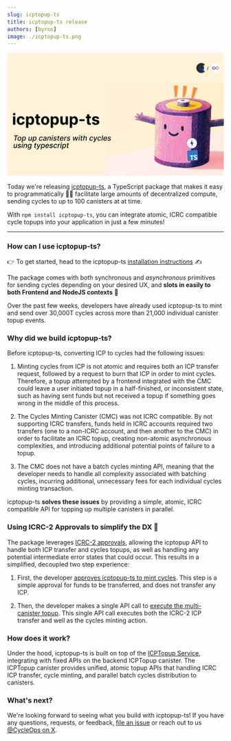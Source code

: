 ```yaml
---
slug: icptopup-ts
title: icptopup-ts release
authors: [byron]
image: ./icptopup-ts.png
---
```


[![](./icptopup-ts.png)](/changelog/icptopup-ts)

Today we're releasing [icptopup-ts](https://github.com/CycleOperators/icptopup-ts), a TypeScript package that makes it easy to programmatically 👨‍💻 facilitate large amounts of decentralized compute, sending cycles to up to 100 canisters at at time.

With `npm install icptopup-ts`, you can integrate atomic, ICRC compatible cycle topups into your application in just a few minutes!

<!-- truncate -->

--------------


### How can I use icptopup-ts?

👉  To get started, head to the icptopup-ts [installation instructions](https://github.com/CycleOperators/icptopup-ts) ✍️

The package comes with both synchronous and *asynchronous* primitives for sending cycles depending on your desired UX, and **slots in easily to both Frontend and NodeJS contexts** 🎉

Over the past few weeks, developers have already used icptopup-ts to mint and send over 30,000T cycles across more than 21,000 individual canister topup events.

### Why did we build icptopup-ts?

Before icptopup-ts, converting ICP to cycles had the following issues:

1. Minting cycles from ICP is not atomic and requires both an ICP transfer request, followed by a request to burn that ICP in order to mint cycles. Therefore, a topup attempted by a frontend integrated with the CMC could leave a user initiated topup in a half-finished, or inconsistent state, such as having sent funds but not received a topup if something goes wrong in the middle of this process.

2. The Cycles Minting Canister (CMC) was not ICRC compatible. By not supporting ICRC transfers, funds held in ICRC accounts required two transfers (one to a non-ICRC account, and then another to the CMC) in order to facilitate an ICRC topup, creating non-atomic asynchronous complexities, and introducing additional potential points of failure to a topup.

4. The CMC does not have a batch cycles minting API, meaning that the developer needs to handle all complexity associated with batching cycles, incurring additional, unnecessary fees for each individual cycles minting transaction.

icptopup-ts **solves these issues** by providing a simple, atomic, ICRC compatible API for topping up multiple canisters in parallel.

### Using ICRC-2 Approvals to simplify the DX 💪

The package leverages [ICRC-2 approvals](https://github.com/dfinity/ICRC-1/tree/main/standards/ICRC-2#icrc2_approve), allowing the icptopup API to handle both ICP transfer and cycles topups, as well as handling any potential intermediate error states that could occur. This results in a simplified, decoupled two step experience:

1. First, the developer [approves icptopup-ts to mint cycles](https://github.com/CycleOperators/icptopup-ts?tab=readme-ov-file#2-approve-icptopup-to-mint-cycles-from-icp-on-your-behalf). This step is a simple approval for funds to be transferred, and does not transfer any ICP.

2. Then, the developer makes a single API call to [execute the multi-canister topup](https://github.com/CycleOperators/icptopup-ts?tab=readme-ov-file#4-call-icptopups-synchronous-batchtopupsync-api-or-its-asynchronous-topup-api). This single API call executes both the ICRC-2 ICP transfer and well as the cycles minting action.


### How does it work?

Under the hood, icptopup-ts is built on top of the [ICPTopup Service](https://forum.dfinity.org/t/icptopup-com-the-easiest-way-to-top-up-canisters-with-cycles/36434), integrating with fixed APIs on the backend ICPTopup canister. The ICPTopup canister provides unified, atomic topup APIs that handling ICRC ICP transfer, cycle minting, and parallel batch cycles distribution to canisters.

### What's next?

We're looking forward to seeing what you build with icptopup-ts! If you have any questions, requests, or feedback, [file an issue](https://github.com/CycleOperators/icptopup-ts/issues/new) or reach out to us [@CycleOps on X](https://x.com/CycleOps).

